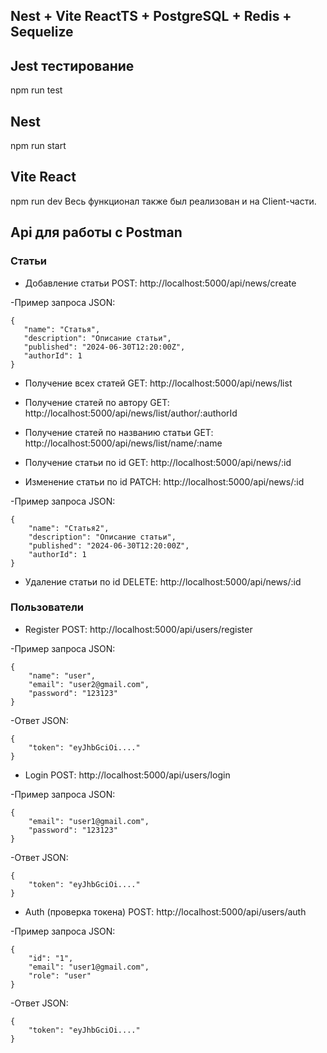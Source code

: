 ## Nest + Vite ReactTS + PostgreSQL + Redis + Sequelize

## Jest тестирование
npm run test

## Nest 
npm run start

## Vite React 
npm run dev  Весь функционал также был реализован и на Client-части. 

## Api для работы с Postman

### Статьи
- Добавление статьи
POST: http://localhost:5000/api/news/create

 -Пример запроса JSON:
 ```
{
    "name": "Статья",
    "description": "Описание статьи",
    "published": "2024-06-30T12:20:00Z",
    "authorId": 1
}
```

- Получение всех статей
GET: http://localhost:5000/api/news/list

- Получение статей по автору
GET: http://localhost:5000/api/news/list/author/:authorId

- Получение статей по названию статьи
GET: http://localhost:5000/api/news/list/name/:name

- Получение статьи по id
GET: http://localhost:5000/api/news/:id

- Изменение статьи по id
PATCH: http://localhost:5000/api/news/:id
 
 -Пример запроса JSON:
```
{
    "name": "Статья2",
    "description": "Описание статьи",
    "published": "2024-06-30T12:20:00Z",
    "authorId": 1
}
```
- Удаление статьи по id
DELETE: http://localhost:5000/api/news/:id

### Пользователи
- Register
POST: http://localhost:5000/api/users/register

 -Пример запроса JSON:
``` 
{
    "name": "user",
    "email": "user2@gmail.com",
    "password": "123123"
}
```
 -Ответ JSON:
```
{
    "token": "eyJhbGciOi...."   
}
```
- Login
POST: http://localhost:5000/api/users/login

 -Пример запроса JSON:
```
{
    "email": "user1@gmail.com",
    "password": "123123"
}
```
 -Ответ JSON:
```
{
    "token": "eyJhbGciOi...."   
}
```
- Auth (проверка токена)
POST: http://localhost:5000/api/users/auth

 -Пример запроса JSON:
```
{
    "id": "1",
    "email": "user1@gmail.com",
    "role": "user"
}
```
 -Ответ JSON:
```
{
    "token": "eyJhbGciOi...."   
}
```
